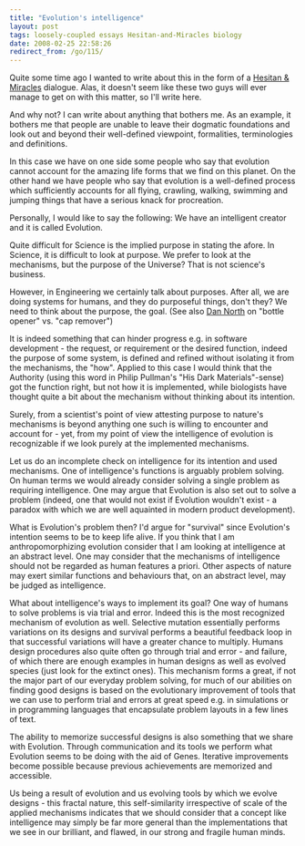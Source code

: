 ```yaml
---
title: "Evolution's intelligence"
layout: post
tags: loosely-coupled essays Hesitan-and-Miracles biology
date: 2008-02-25 22:58:26
redirect_from: /go/115/
---
```


Quite some time ago I wanted to write about this in the form of a [Hesitan & Miracles](/?q=node/7) dialogue. Alas, it doesn't seem like these two guys will ever manage to get on with this matter, so I'll write here.

And why not? I can write about anything that bothers me. As an example, it bothers me that people are unable to leave their dogmatic foundations and look out and beyond their well-defined viewpoint, formalities, terminologies and definitions.

In this case we have on one side some people who say that evolution cannot account for the amazing life forms that we find on this planet. On the other hand we have people who say that evolution is a well-defined process which sufficiently accounts for all flying, crawling, walking, swimming and jumping things that have a serious knack for procreation.

Personally, I would like to say the following: We have an intelligent creator and it is called Evolution.

Quite difficult for Science is the implied purpose in stating the afore. In Science, it is difficult to look at purpose. We prefer to look at the mechanisms, but the purpose of the Universe? That is not science's business.

However, in Engineering we certainly talk about purposes. After all, we are doing systems for humans, and they do purposeful things, don't they? We need to think about the purpose, the goal. (See also [Dan North](http://dannorth.net/2008/02/goal-oriented-vocabulary) on "bottle opener" vs. "cap remover")

It is indeed something that can hinder progress e.g. in software development - the request, or requirement or the desired function, indeed the purpose of some system, is defined and refined without isolating it from the mechanisms, the "how". Applied to this case I would think that the Authority (using this word in Philip Pullman's "His Dark Materials"-sense) got the function right, but not how it is implemented, while biologists have thought quite a bit about the mechanism without thinking about its intention. 

Surely, from a scientist's point of view attesting purpose to nature's mechanisms is beyond anything one such is willing to encounter and account for - yet, from my point of view the intelligence of evolution is recognizable if we look purely at the implemented mechanisms.

Let us do an incomplete check on intelligence for its intention and used mechanisms. One of intelligence's functions is arguably problem solving. On human terms we would already consider solving a single problem as requiring intelligence. 
One may argue that Evolution is also set out to solve a problem (indeed, one that would not exist if Evolution wouldn't exist - a paradox with which we are well aquainted in modern product development).

What is Evolution's problem then? I'd argue for "survival" since Evolution's intention seems to be to keep life alive. If you think that I am anthropomorphizing evolution consider that I am looking at intelligence at an abstract level. One may consider that the mechanisms of intelligence should not be regarded as human features a priori. Other aspects of nature may exert similar functions and behaviours that, on an abstract level, may be judged as intelligence.

What about intelligence's ways to implement its goal? One way of humans to solve problems is via trial and error. Indeed this is the most recognized mechanism of evolution as well. Selective mutation essentially performs variations on its designs and survival performs a beautiful feedback loop in that successful variations will have a greater chance to multiply.
Humans design procedures also quite often go through trial and error - and failure, of which there are enough examples in human designs as well as evolved species (just look for the extinct ones). This mechanism forms a great, if not the major part of our everyday problem solving, for much of our abilities on finding good designs is based on the evolutionary improvement of tools that we can use to perform trial and errors at great speed e.g. in simulations or in programming languages that encapsulate problem layouts in a few lines of text.

The ability to memorize successful designs is also something that we share with Evolution. Through communication and its tools we perform what Evolution seems to be doing with the aid of Genes. Iterative improvements become possible because previous achievements are memorized and accessible.

Us being a result of evolution and us evolving tools by which we evolve designs - this fractal nature, this self-similarity irrespective of scale of the applied mechanisms indicates that we should consider that a concept like intelligence may simply be far more general than the implementations that we see in our brilliant, and flawed, in our strong and fragile human minds.